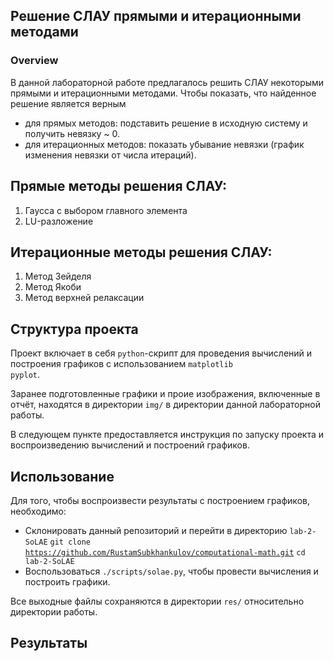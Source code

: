 ## Решение СЛАУ прямыми и итерационными методами 

### Overview
В данной лабораторной работе предлагалось решить СЛАУ некоторыми прямыми и итерационными методами. 
Чтобы показать, что найденное решение является верным 
- для прямых методов: подставить решение в исходную систему и получить невязку ~ 0. 
- для итерационных методов: показать убывание невязки (график изменения невязки от числа итераций).

## Прямые методы решения СЛАУ:
1. Гаусса с выбором главного элемента
2. LU-разложение

## Итерационные методы решения СЛАУ:
1. Метод Зейделя
2. Метод Якоби
3. Метод верхней релаксации

## Структура проекта
Проект включает в себя <code>python</code>-скрипт для проведения вычислений и построения графиков с использованием <code>matplotlib pyplot</code>.

Заранее подготовленные графики и проие изображения, включенные в отчёт, находятся в директории <code>img/</code> в директории данной лабораторной работы. 

В следующем пункте предоставляется инструкция по запуску проекта и воспроизведению вычислений и построений графиков.

## Использование
Для того, чтобы воспроизвести результаты с построением графиков, необходимо:
 - Склонировать данный репозиторий и перейти в директорию <code>lab-2-SoLAE</code>
   <code>git clone https://github.com/RustamSubkhankulov/computational-math.git</code>
   <code>cd lab-2-SoLAE</code>
 - Воспользоваться <code>./scripts/solae.py</code>, чтобы провести вычисления и построить графики. 

Все выходные файлы сохраняются в директории <code>res/</code> относительно директории работы. 

## Результаты


